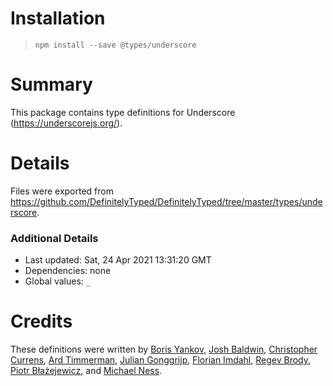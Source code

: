 # Installation
> `npm install --save @types/underscore`

# Summary
This package contains type definitions for Underscore (https://underscorejs.org/).

# Details
Files were exported from https://github.com/DefinitelyTyped/DefinitelyTyped/tree/master/types/underscore.

### Additional Details
 * Last updated: Sat, 24 Apr 2021 13:31:20 GMT
 * Dependencies: none
 * Global values: `_`

# Credits
These definitions were written by [Boris Yankov](https://github.com/borisyankov), [Josh Baldwin](https://github.com/jbaldwin), [Christopher Currens](https://github.com/ccurrens), [Ard Timmerman](https://github.com/confususs), [Julian Gonggrijp](https://github.com/jgonggrijp), [Florian Imdahl](https://github.com/ffflorian), [Regev Brody](https://github.com/regevbr), [Piotr Błażejewicz](https://github.com/peterblazejewicz), and [Michael Ness](https://github.com/reubenrybnik).
